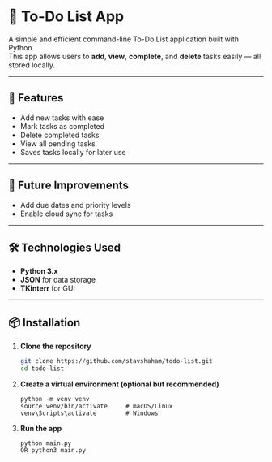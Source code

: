 # 📝 To-Do List App

A simple and efficient command-line To-Do List application built with Python.  
This app allows users to **add**, **view**, **complete**, and **delete** tasks easily — all stored locally.

---

## 🚀 Features
- Add new tasks with ease
- Mark tasks as completed
- Delete completed tasks  
- View all pending tasks
- Saves tasks locally for later use

---

## 🔮 Future Improvements
- Add due dates and priority levels  
- Enable cloud sync for tasks

---

## 🛠️ Technologies Used
- **Python 3.x**  
- **JSON** for data storage
- **TKinterr** for GUI

---

## 📦 Installation

1. **Clone the repository**
   ```bash
   git clone https://github.com/stavshaham/todo-list.git
   cd todo-list
   ```
   
2. **Create a virtual environment (optional but recommended)**
     ```
     python -m venv venv
     source venv/bin/activate     # macOS/Linux
     venv\Scripts\activate        # Windows
     ```

3. **Run the app**
     ```
     python main.py
     OR python3 main.py

